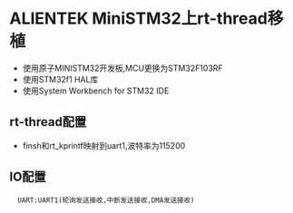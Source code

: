 ALIENTEK MiniSTM32上rt-thread移植
===
* 使用原子MINISTM32开发板,MCU更换为STM32F103RF
* 使用STM32f1 HAL库
* 使用System Workbench for STM32 IDE

rt-thread配置
-------
* finsh和rt_kprintf映射到uart1,波特率为115200

IO配置 
------- 
      UART:UART1(轮询发送接收,中断发送接收,DMA发送接收)